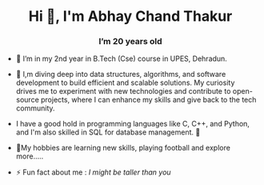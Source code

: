 <h1 align="center">Hi 👋, I'm Abhay Chand Thakur</h1>
<h3 align="center">I’m 20 years old</h3>

- 🔭 I’m in my 2nd year in B.Tech (Cse) course in UPES, Dehradun.
- 🌱 I,m diving deep into data structures, algorithms, and software development to build efficient and scalable solutions. My curiosity drives me to experiment with new technologies and contribute to open-source projects, where I can enhance my skills and give back to the tech community.
- I have a good hold in programming languages like C, C++, and Python, and I'm also skilled in SQL for database management. 🚀
- 💬My hobbies are learning new skills, playing football and explore more.....

- ⚡ Fun fact about me :   *I might be taller than you*

